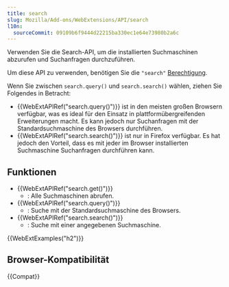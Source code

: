 ```yaml
---
title: search
slug: Mozilla/Add-ons/WebExtensions/API/search
l10n:
  sourceCommit: 09109b6f9444d22215ba330ec1e64e73980b2a6c
---
```


Verwenden Sie die Search-API, um die installierten Suchmaschinen abzurufen und Suchanfragen durchzuführen.

Um diese API zu verwenden, benötigen Sie die `"search"` [Berechtigung](/de/docs/Mozilla/Add-ons/WebExtensions/manifest.json/permissions).

Wenn Sie zwischen `search.query()` und `search.search()` wählen, ziehen Sie Folgendes in Betracht:

- {{WebExtAPIRef("search.query()")}} ist in den meisten großen Browsern verfügbar, was es ideal für den Einsatz in plattformübergreifenden Erweiterungen macht. Es kann jedoch nur Suchanfragen mit der Standardsuchmaschine des Browsers durchführen.
- {{WebExtAPIRef("search.search()")}} ist nur in Firefox verfügbar. Es hat jedoch den Vorteil, dass es mit jeder im Browser installierten Suchmaschine Suchanfragen durchführen kann.

## Funktionen

- {{WebExtAPIRef("search.get()")}}
  - : Alle Suchmaschinen abrufen.
- {{WebExtAPIRef("search.query()")}}
  - : Suche mit der Standardsuchmaschine des Browsers.
- {{WebExtAPIRef("search.search()")}}
  - : Suche mit einer angegebenen Suchmaschine.

{{WebExtExamples("h2")}}

## Browser-Kompatibilität

{{Compat}}
